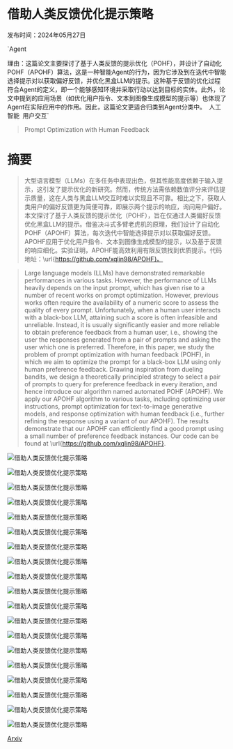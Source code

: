 # 借助人类反馈优化提示策略

发布时间：2024年05月27日

`Agent

理由：这篇论文主要探讨了基于人类反馈的提示优化（POHF），并设计了自动化POHF（APOHF）算法，这是一种智能Agent的行为，因为它涉及到在迭代中智能选择提示对以获取偏好反馈，并优化黑盒LLM的提示。这种基于反馈的优化过程符合Agent的定义，即一个能够感知环境并采取行动以达到目标的实体。此外，论文中提到的应用场景（如优化用户指令、文本到图像生成模型的提示等）也体现了Agent在实际应用中的作用。因此，这篇论文更适合归类到Agent分类中。` `人工智能` `用户交互`

> Prompt Optimization with Human Feedback

# 摘要

> 大型语言模型（LLMs）在多任务中表现出色，但其性能高度依赖于输入提示，这引发了提示优化的新研究。然而，传统方法需依赖数值评分来评估提示质量，这在人类与黑盒LLM交互时难以实现且不可靠。相比之下，获取人类用户的偏好反馈更为简便可靠，即展示两个提示的响应，询问用户偏好。本文探讨了基于人类反馈的提示优化（POHF），旨在仅通过人类偏好反馈优化黑盒LLM的提示。借鉴决斗式多臂老虎机的原理，我们设计了自动化POHF（APOHF）算法，每次迭代中智能选择提示对以获取偏好反馈。APOHF应用于优化用户指令、文本到图像生成模型的提示，以及基于反馈的响应细化。实验证明，APOHF能高效利用有限反馈找到优质提示。代码地址：\url{https://github.com/xqlin98/APOHF}。

> Large language models (LLMs) have demonstrated remarkable performances in various tasks. However, the performance of LLMs heavily depends on the input prompt, which has given rise to a number of recent works on prompt optimization. However, previous works often require the availability of a numeric score to assess the quality of every prompt. Unfortunately, when a human user interacts with a black-box LLM, attaining such a score is often infeasible and unreliable. Instead, it is usually significantly easier and more reliable to obtain preference feedback from a human user, i.e., showing the user the responses generated from a pair of prompts and asking the user which one is preferred. Therefore, in this paper, we study the problem of prompt optimization with human feedback (POHF), in which we aim to optimize the prompt for a black-box LLM using only human preference feedback. Drawing inspiration from dueling bandits, we design a theoretically principled strategy to select a pair of prompts to query for preference feedback in every iteration, and hence introduce our algorithm named automated POHF (APOHF). We apply our APOHF algorithm to various tasks, including optimizing user instructions, prompt optimization for text-to-image generative models, and response optimization with human feedback (i.e., further refining the response using a variant of our APOHF). The results demonstrate that our APOHF can efficiently find a good prompt using a small number of preference feedback instances. Our code can be found at \url{https://github.com/xqlin98/APOHF}.

![借助人类反馈优化提示策略](../../../paper_images/2405.17346/x1.png)

![借助人类反馈优化提示策略](../../../paper_images/2405.17346/x2.png)

![借助人类反馈优化提示策略](../../../paper_images/2405.17346/x3.png)

![借助人类反馈优化提示策略](../../../paper_images/2405.17346/x4.png)

![借助人类反馈优化提示策略](../../../paper_images/2405.17346/x5.png)

![借助人类反馈优化提示策略](../../../paper_images/2405.17346/x6.png)

![借助人类反馈优化提示策略](../../../paper_images/2405.17346/x7.png)

![借助人类反馈优化提示策略](../../../paper_images/2405.17346/x8.png)

![借助人类反馈优化提示策略](../../../paper_images/2405.17346/x9.png)

![借助人类反馈优化提示策略](../../../paper_images/2405.17346/x10.png)

![借助人类反馈优化提示策略](../../../paper_images/2405.17346/x11.png)

![借助人类反馈优化提示策略](../../../paper_images/2405.17346/x12.png)

![借助人类反馈优化提示策略](../../../paper_images/2405.17346/x13.png)

![借助人类反馈优化提示策略](../../../paper_images/2405.17346/x14.png)

![借助人类反馈优化提示策略](../../../paper_images/2405.17346/x15.png)

![借助人类反馈优化提示策略](../../../paper_images/2405.17346/x16.png)

![借助人类反馈优化提示策略](../../../paper_images/2405.17346/x17.png)

![借助人类反馈优化提示策略](../../../paper_images/2405.17346/x18.png)

![借助人类反馈优化提示策略](../../../paper_images/2405.17346/x19.png)

[Arxiv](https://arxiv.org/abs/2405.17346)
